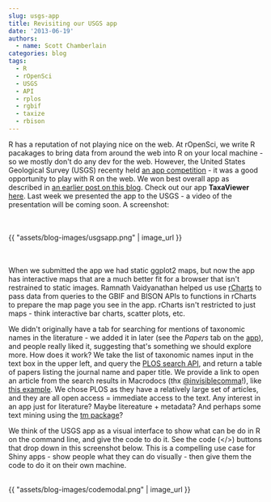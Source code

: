 ```yaml
---
slug: usgs-app
title: Revisiting our USGS app
date: '2013-06-19'
authors:
  - name: Scott Chamberlain
categories: blog
tags:
  - R
  - rOpenSci
  - USGS
  - API
  - rplos
  - rgbif
  - taxize
  - rbison
---
```


R has a reputation of not playing nice on the web. At rOpenSci, we write R pacakages to bring data from around the web into R on your local machine - so we mostly don't do any dev for the web. However, the United States Geological Survey (USGS) recenty held [an app competition](http://applifyingusgsdata.challenge.gov/submissions/14242-taxaviewer) - it was a good opportunity to play with R on the web. We won best overall app as described in [an earlier post on this blog](http://ropensci.org/blog/2013/04/22/usgs_app/). Check out our app **TaxaViewer** [here](http://glimmer.rstudio.com/ropensci/usgs_app/). Last week we presented the app to the USGS - a video of the presentation will be coming soon. A screenshot:

<br><br>
{{ "assets/blog-images/usgsapp.png" | image\_url }}
<br><br><br>

When we submitted the app we had static ggplot2 maps, but now the app has interactive maps that are a much better fit for a browser that isn't restrained to static images. Ramnath Vaidyanathan helped us use [rCharts](http://rcharts.github.io/) to pass data from queries to the GBIF and BISON APIs to functions in rCharts to prepare the map page you see in the app. rCharts isn't restricted to just maps - think interactive bar charts, scatter plots, etc.

We didn't originally have a tab for searching for mentions of taxonomic names in the literature - we added it in later (see the *Papers* tab on the [app](http://glimmer.rstudio.com/ropensci/usgs_app/)), and people really liked it, suggesting that's something we should explore more. How does it work? We take the list of taxonomic names input in the text box in the upper left, and query the [PLOS search API](http://api.plos.org/), and return a table of papers listing the journal name and paper title. We provide a link to open an article from the search results in Macrodocs (thx [@invisiblecomma](https://twitter.com/invisiblecomma)!), like [this example](http://macrodocs.org/?doi=10.1371/journal.pone.0017580). We chose PLOS as they have a relatively large set of articles, and they are all open access = immediate access to the text. Any interest in an app just for literature? Maybe litereature + metadata? And perhaps some text mining using the [tm package](http://cran.r-project.org/web/packages/tm/index.html)?

We think of the USGS app as a visual interface to show what can be do in R on the command line, and give the code to do it. See the code (\</>) buttons that drop down in this screenshot below. This is a compelling use case for Shiny apps - show people what they can do visually - then give them the code to do it on their own machine.

<br>
{{ "assets/blog-images/codemodal.png" | image_url }}
<br><br>

